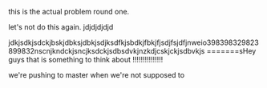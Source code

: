 
this is the actual problem round one.

let's not do this again.
jdjdjdjdjd

jdkjsdkjsdckjbskjdbksjdbkjsdjksdfkjsbdkjfbkjfjsdjfsjdfjnweio398398329823899832nscnjkndckjsncjksdckjsdbsdvkjnzkdjcskjckjsdbvkjs
=======sHey guys that is something to think about !!!!!!!!!!!!!!!

we're pushing to master when we're not supposed to
